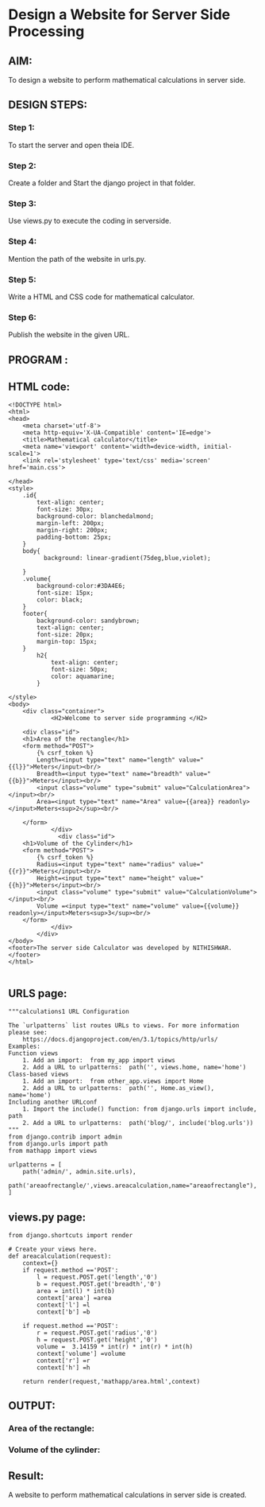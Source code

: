# Design a Website for Server Side Processing

## AIM:
To design a website to perform mathematical calculations in server side.

## DESIGN STEPS:

### Step 1:
To start the server and open theia IDE. 

### Step 2:
Create a folder and Start the django project in that folder.
### Step 3:
Use views.py to execute the coding in serverside.

### Step 4:

Mention the path of the website in urls.py.

### Step 5:
Write a HTML and CSS code for mathematical calculator.


### Step 6:

Publish the website in the given URL.

## PROGRAM :
## HTML code:
```
<!DOCTYPE html>
<html>
<head>
    <meta charset='utf-8'>
    <meta http-equiv='X-UA-Compatible' content='IE=edge'>
    <title>Mathematical calculator</title>
    <meta name='viewport' content='width=device-width, initial-scale=1'>
    <link rel='stylesheet' type='text/css' media='screen' href='main.css'>

</head>
<style>
    .id{
        text-align: center;
        font-size: 30px;
        background-color: blanchedalmond;
        margin-left: 200px;
        margin-right: 200px;
        padding-bottom: 25px;
    }
    body{
          background: linear-gradient(75deg,blue,violet);

    }
    .volume{
        background-color:#3DA4E6;
        font-size: 15px;
        color: black;
    }
    footer{
        background-color: sandybrown;
        text-align: center;
        font-size: 20px;
        margin-top: 15px;  
    }
        h2{
            text-align: center;
            font-size: 50px;
            color: aquamarine;
        }
  
</style>
<body>
    <div class="container">
            <H2>Welcome to server side programming </H2>

    <div class="id">
    <h1>Area of the rectangle</h1>
    <form method="POST">
        {% csrf_token %}
        Length=<input type="text" name="length" value="{{l}}">Meters</input><br/>
        Breadth=<input type="text" name="breadth" value="{{b}}">Meters</input><br/>
        <input class="volume" type="submit" value="CalculationArea"></input><br/>
        Area=<input type="text" name="Area" value={{area}} readonly></input>Meters<sup>2</sup><br/>

    </form>
            </div>
              <div class="id">
    <h1>Volume of the Cylinder</h1>
    <form method="POST">
        {% csrf_token %}
        Radius=<input type="text" name="radius" value="{{r}}">Meters</input><br/>
        Height=<input type="text" name="height" value="{{h}}">Meters</input><br/>
        <input class="volume" type="submit" value="CalculationVolume"></input><br/>
        Volume =<input type="text" name="volume" value={{volume}} readonly></input>Meters<sup>3</sup><br/>
    </form>
            </div>
        </div>
</body>
<footer>The server side Calculator was developed by NITHISHWAR.</footer>
</html>


```
## URLS page:
```
"""calculations1 URL Configuration

The `urlpatterns` list routes URLs to views. For more information please see:
    https://docs.djangoproject.com/en/3.1/topics/http/urls/
Examples:
Function views
    1. Add an import:  from my_app import views
    2. Add a URL to urlpatterns:  path('', views.home, name='home')
Class-based views
    1. Add an import:  from other_app.views import Home
    2. Add a URL to urlpatterns:  path('', Home.as_view(), name='home')
Including another URLconf
    1. Import the include() function: from django.urls import include, path
    2. Add a URL to urlpatterns:  path('blog/', include('blog.urls'))
"""
from django.contrib import admin
from django.urls import path
from mathapp import views

urlpatterns = [
    path('admin/', admin.site.urls),
    path('areaofrectangle/',views.areacalculation,name="areaofrectangle"),
]
```
## views.py page:
```
from django.shortcuts import render

# Create your views here.
def areacalculation(request):
    context={}
    if request.method =='POST':
        l = request.POST.get('length','0')
        b = request.POST.get('breadth','0')
        area = int(l) * int(b)
        context['area'] =area
        context['l'] =l
        context['b'] =b

    if request.method =='POST':
        r = request.POST.get('radius','0')
        h = request.POST.get('height','0')
        volume =  3.14159 * int(r) * int(r) * int(h)
        context['volume'] =volume
        context['r'] =r
        context['h'] =h

    return render(request,'mathapp/area.html',context)

```

## OUTPUT:

### Area of the rectangle:

### Volume of the cylinder:


## Result:
A website to perform mathematical calculations in server side is created.



